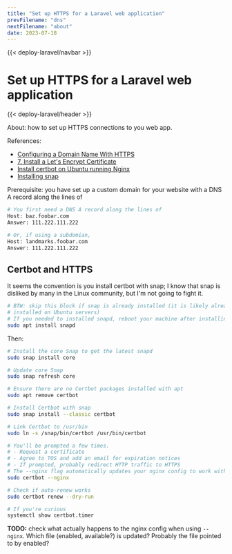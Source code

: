 ```yaml
---
title: "Set up HTTPS for a Laravel web application"
prevFilename: "dns"
nextFilename: "about"
date: 2023-07-18
---
```


{{< deploy-laravel/navbar >}}

# Set up HTTPS for a Laravel web application

{{< deploy-laravel/header >}}

About: how to set up HTTPS connections to you web app.

References:

- [Configuring a Domain Name With HTTPS](https://adevait.com/laravel/deploying-laravel-applications-virtual-private-servers)
- [7. Install a Let's Encrypt Certificate](https://www.vultr.com/docs/how-to-install-nginx-mariadb--php-lemp-on-debian-11-99568/)
- [Install certbot on Ubuntu running Nginx](https://certbot.eff.org/instructions?ws=nginx&os=ubuntufocal)
- [Installing snap](https://snapcraft.io/docs/installing-snapd)

Prerequisite: you have set up a custom domain for your website with a DNS A record along the lines of

```bash
# You first need a DNS A record along the lines of
Host: baz.foobar.com
Answer: 111.222.111.222

# Or, if using a subdomian,
Host: landmarks.foobar.com
Answer: 111.222.111.222
```

## Certbot and HTTPS

It seems the convention is you install certbot with snap; I know that snap is disliked by many in the Linux community, but I'm not going to fight it.

```bash
# BTW: skip this block if snap is already installed (it is likely already
# installed on Ubuntu servers)
# If you needed to installed snapd, reboot your machine after installing
sudo apt install snapd
```

Then:

```bash
# Install the core Snap to get the latest snapd
sudo snap install core

# Update core Snap
sudo snap refresh core

# Ensure there are no Certbot packages installed with apt
sudo apt remove certbot

# Install Certbot with snap
sudo snap install --classic certbot

# Link Certbot to /usr/bin
sudo ln -s /snap/bin/certbot /usr/bin/certbot

# You'll be prompted a few times.
# - Request a certificate
# - Agree to TOS and add an email for expiration notices
# - If prompted, probably redirect HTTP traffic to HTTPS
# The --nginx flag automatically updates your nginx config to work with HTTPS
sudo certbot --nginx

# Check if auto-renew works
sudo certbot renew --dry-run

# If you're curious
systemctl show certbot.timer
```

**TODO:** check what actually happens to the nginx config when using `--nginx`. Which file (enabled, available?) is updated? Probably the file pointed to by enabled?
